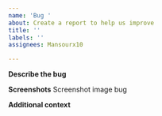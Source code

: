 ```yaml
---
name: 'Bug '
about: Create a report to help us improve
title: ''
labels: ''
assignees: Mansourx10

---
```


**Describe the bug**


**Screenshots**
Screenshot image bug


**Additional context**
